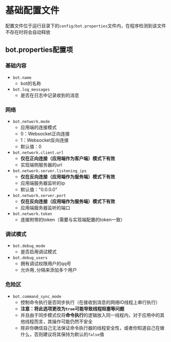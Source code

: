 # 基础配置文件

配置文件位于运行目录下的`config/bot.properties`文件内，在程序检测到该文件不存在时将会自动释放

## bot.properties配置项

### 基础内容
- `bot.name` 
  - bot的名称
- `bot.log_messages` 
  - 是否在日志中记录收到的消息


### 网络
- `bot.network.mode`
  - 应用端的连接模式
  - 0：Websocket正向连接
  - 1：Websocket反向连接
  - 默认值：0
- `bot.network.client.url` 
  - **仅在正向连接（应用端作为客户端）模式下有效**
  - 实现端侧服务器的url
- `bot.network.server.listening_ips`
  - **仅在反向连接（应用端作为服务端）模式下有效**
  - 应用端服务器监听的ip
  - 默认值："0.0.0.0"
- `bot.network.server.port`
  - **仅在反向连接（应用端作为服务端）模式下有效**
  - 应用端服务器监听的端口
- `bot.network.token` 
  - 连接附带的token（需要与实现端配置的token一致）

### 调试模式
- `bot.debug_mode` 
  - 是否启用调试模式
- `bot.debug_users` 
  - 拥有调试权限用户的qq号
  - 允许用`,`分隔来添加多个用户

### 危险区
- `bot.command_sync_mode` 
  - 控制命令执行是否同步执行（在接收到消息的网络IO线程上串行执行）
  - **注意：将此选项更改为`true`可能导致线程阻塞等问题**
  - 并且由于同步模式仅将**命令执行**的逻辑放入同一线程内，对于应用中的其他线程而言，其操作可能仍然不安全
  - 除非你确信自己无法保证命令执行器的线程安全性，或者你知道自己在做什么，否则建议将其保持为默认的`false`值